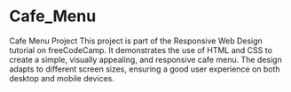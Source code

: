 # Cafe_Menu
Cafe Menu Project This project is part of the Responsive Web Design tutorial on freeCodeCamp. It demonstrates the use of HTML and CSS to create a simple, visually appealing, and responsive cafe menu. The design adapts to different screen sizes, ensuring a good user experience on both desktop and mobile devices.
